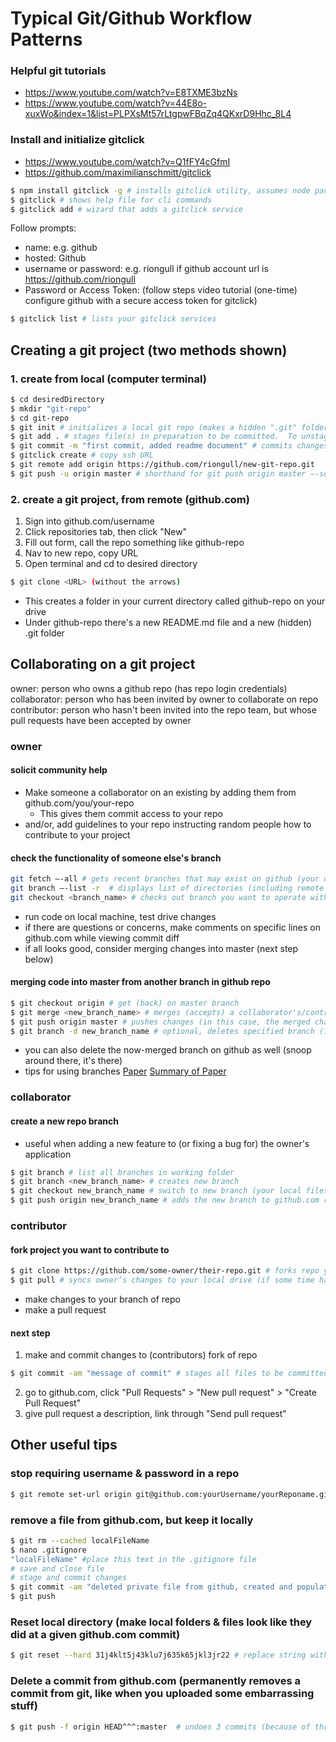 # Typical Git/Github Workflow Patterns

### Helpful git tutorials
* https://www.youtube.com/watch?v=E8TXME3bzNs
* https://www.youtube.com/watch?v=44E8o-xuxWo&index=1&list=PLPXsMt57rLtgpwFBqZq4QKxrD9Hhc_8L4

### Install and initialize gitclick
* https://www.youtube.com/watch?v=Q1fFY4cGfmI
* https://github.com/maximilianschmitt/gitclick
``` sh
$ npm install gitclick -g # installs gitclick utility, assumes node package manager is installed
$ gitclick # shows help file for cli commands
$ gitclick add # wizard that adds a gitclick service
```
Follow prompts:
* name: e.g. github
* hosted: Github
* username or password: <username> e.g. riongull if github account url is https://github.com/riongull
* Password or Access Token: (follow steps video tutorial (one-time) configure github with a secure access token for gitclick)
``` sh
$ gitclick list # lists your gitclick services
```
## Creating a git project (two methods shown)
### 1. create from local (computer terminal)
``` sh
$ cd desiredDirectory
$ mkdir "git-repo"
$ cd git-repo
$ git init # initializes a local git repo (makes a hidden ".git" folder in your present directory), assumes git is installed on computer already
$ git add . # stages file(s) in preparation to be committed.  To unstage a file, use 'git reset HEAD README.MD’
$ git commit -m "first commit, added readme document" # commits changes in preparation to be pushed to github.com.  To remove this commit and modify the file, use 'git reset --soft HEAD~1' and commit and add the file again.
$ gitclick create # copy ssh URL
$ git remote add origin https://github.com/riongull/new-git-repo.git
$ git push -u origin master # shorthand for git push origin master —-set-upstream, I think
```

### 2. create a git project, from remote (github.com)
1. Sign into github.com/username
2. Click repositories tab, then click "New"
3. Fill out form, call the repo something like github-repo
4. Nav to new repo, copy URL
5. Open terminal and cd to desired directory
``` sh
$ git clone <URL> (without the arrows)
```
* This creates a folder in your current directory called github-repo on your drive
* Under github-repo there's a new README.md file and a new (hidden) .git folder

## Collaborating on a git project
owner: person who owns a github repo (has repo login credentials)
collaborator: person who has been invited by owner to collaborate on repo
contributor: person who hasn't been invited into the repo team, but whose pull requests have been accepted by owner  

### owner
#### solicit community help
* Make someone a collaborator on an existing by adding them from github.com/you/your-repo
  * This gives them commit access to your repo
* and/or, add guidelines to your repo instructing random people how to contribute to your project

#### check the functionality of someone else's branch
``` sh
git fetch —-all # gets recent branches that may exist on github (your desktop git may not have them yet)
git branch —-list -r  # displays list of directories (including remote watching branches)
git checkout <branch_name> # checks out branch you want to operate with.  Your local files are now changed to theirs
```
* run code on local machine, test drive changes
* if there are questions or concerns, make comments on specific lines on github.com while viewing commit diff
* if all looks good, consider merging changes into master (next step below)

#### merging code into master from another branch in github repo
``` sh
$ git checkout origin # get (back) on master branch
$ git merge <new_branch_name> # merges (accepts) a collaborator's/contributor's work into master.  Hope there are no conflicts
$ git push origin master # pushes changes (in this case, the merged changes)
$ git branch -d new_branch_name # optional, deletes specified branch (in this case, the merged branch) while you are on a different branch
```
* you can also delete the now-merged branch on github as well (snoop around there, it's there)
* tips for using branches [Paper](http:--nvie.com-posts-a-successful-git-b­ranching-model) [Summary of Paper](https:--github.com-WalnutiQ-WalnutiQ-iss­ues-62)

### collaborator
#### create a new repo branch
* useful when adding a new feature to (or fixing a bug for) the owner's application   
``` sh
$ git branch # list all branches in working folder
$ git branch <new_branch_name> # creates new branch
$ git checkout new_branch_name # switch to new branch (your local files actually change)
$ git push origin new_branch_name # adds the new branch to github.com repo
```

### contributor
#### fork project you want to contribute to
``` sh
$ git clone https://github.com/some-owner/their-repo.git # forks repo you want to work
$ git pull # syncs owner’s changes to your local drive (if some time has passed since clone
```
* make changes to your branch of repo
* make a pull request

#### next step
1. make and commit changes to (contributors) fork of repo
``` sh
$ git commit -am "message of commit" # stages all files to be committed, then commits a branch with the message.
```
2. go to github.com, click "Pull Requests" > "New pull request" > "Create Pull Request"
3. give pull request a description, link through "Send pull request"

## Other useful tips
### stop requiring username & password in a repo
``` sh
$ git remote set-url origin git@github.com:yourUsername/yourReponame.git
```
### remove a file from github.com, but keep it locally
``` sh
$ git rm --cached localFileName
$ nano .gitignore
"localFileName" #place this text in the .gitignore file
# save and close file
# stage and commit changes
$ git commit -am "deleted private file from github, created and populated .gitignore to ignore localFileName"
$ git push
```
### Reset local directory (make local folders & files look like they did at a given github.com commit)
``` sh
$ git reset --hard 31j4klt5j43klu7j635k65jkl3jr22 # replace string with SHA of commit from github.com
```
### Delete a commit from github.com (permanently removes a commit from git, like when you uploaded some embarrassing stuff)
``` sh
$ git push -f origin HEAD^^^:master  # undoes 3 commits (because of three ^s from git/github) of master branch (can designate other branch)
```
